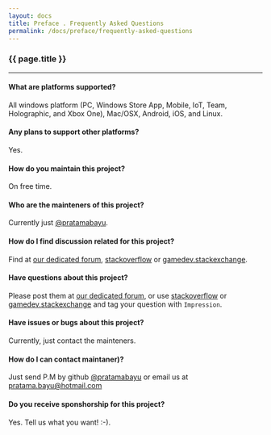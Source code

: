 ```yaml
---
layout: docs
title: Preface . Frequently Asked Questions
permalink: /docs/preface/frequently-asked-questions
---
```


### {{ page.title }}

***

#### What are platforms supported?
All windows platform (PC, Windows Store App, Mobile, IoT, Team, Holographic, and Xbox One), Mac/OSX, Android, iOS, and Linux.

#### Any plans to support other platforms?
Yes.

#### How do you maintain this project?
On free time.

#### Who are the mainteners of this project?
Currently just [@pratamabayu](https://github.com/pratamabayu).

#### How do I find discussion related for this project?
Find at [our dedicated forum](http://discussion.impression.id), [stackoverflow](https://stackoverflow.com/questions/tagged/Impression) or [gamedev.stackexchange](https://gamedev.stackexchange.com/questions/tagged/Impression).

#### Have questions about this project?
Please post them at [our dedicated forum](http://discussion.impression.id), or use [stackoverflow](https://stackoverflow.com) or [gamedev.stackexchange](https://gamedev.stackexchange.com) and tag your question with <code>Impression</code>.

#### Have issues or bugs about this project?
Currently, just contact the mainteners.

#### How do I can contact maintaner)?
Just send P.M by github [@pratamabayu](https://github.com/pratamabayu) or email us at <a href="mailto:pratama.bayu@hotmail.com">pratama.bayu@hotmail.com</a>

#### Do you receive sponshorship for this project?
Yes. Tell us what you want! :-).